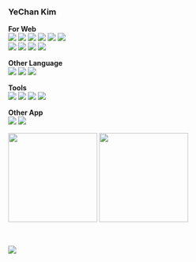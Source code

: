 ### YeChan Kim


**For Web**<br/>
<a href="#" target="_blank"><img src="https://img.shields.io/badge/-HTML5-F05032?style=for-the-badge&logo=html5&logoColor=ffffff"/></a>
<a href="#" target="_blank"><img src="https://img.shields.io/badge/-CSS-92FE9D?style=for-the-badge&logo=css3&logoColor=ffffff"/></a>
<a href="#" target="_blank"><img src="https://img.shields.io/badge/-Thymeleaf-005F0F?style=for-the-badge&logo=Thymeleaf&logoColor=ffffff"/></a>
<a href="#" target="_blank"><img src="https://img.shields.io/badge/-React-61DAFB?style=for-the-badge&logo=React&logoColor=ffffff"/></a>
<a href="#" target="_blank"><img src="https://img.shields.io/badge/-Bulma-00D1B2?style=for-the-badge&logo=Bulma&logoColor=ffffff"/></a>
<a href="#" target="_blank"><img src="https://img.shields.io/badge/-Bootstrap-7952B3?style=for-the-badge&logo=Bootstrap&logoColor=ffffff"/></a></br>
<a href="#" target="_blank"><img src="https://img.shields.io/badge/-Java-007396?style=for-the-badge&logo=java&logoColor=ffffff"/></a>
<a href="#" target="_blank"><img src="https://img.shields.io/badge/-JavaScript-F7DF1E?style=for-the-badge&logo=javascript&logoColor=ffffff"/></a>
<a href="#" target="_blank"><img src="https://img.shields.io/badge/-Spring-6DB33F?style=for-the-badge&logo=spring&logoColor=ffffff"/></a>
<a href="#" target="_blank"><img src="https://img.shields.io/badge/-MySQL-4479A1?style=for-the-badge&logo=MySQL&logoColor=ffffff"/></a><br/>

**Other Language**<br/>
<a href="#" target="_blank"><img src="https://img.shields.io/badge/-Python-3776AB?style=for-the-badge&logo=python&logoColor=ffffff"/></a>
<a href="#" target="_blank"><img src="https://img.shields.io/badge/-C-A8B9CC?style=for-the-badge&logo=c&logoColor=ffffff"/></a>
<a href="#" target="_blank"><img src="https://img.shields.io/badge/-CPP-00599C?style=for-the-badge&logo=cpp&logoColor=ffffff"/></a><br/>

**Tools**<br/>
<a href="#" target="_blank"><img src="https://img.shields.io/badge/-IntelliJIDEA-000000?style=for-the-badge&logo=intelijidea&logoColor=ffffff"/></a>
<a href="#" target="_blank"><img src="https://img.shields.io/badge/-PyCharm-000000?style=for-the-badge&logo=PyCharm&logoColor=ffffff"/></a>
<a href="#" target="_blank"><img src="https://img.shields.io/badge/-VisualStudioCode-007ACC?style=for-the-badge&logo=VisualStudioCode&logoColor=ffffff"/></a>
<a href="#" target="_blank"><img src="https://img.shields.io/badge/-EclipseIDE-2C2255?style=for-the-badge&logo=Eclipse IDE&logoColor=ffffff"/></a><br/>

**Other App**<br/>
<a href="#" target="_blank"><img src="https://img.shields.io/badge/-Notion-000000?style=for-the-badge&logo=Notion&logoColor=ffffff"/></a>
<a href="#" target="_blank"><img src="https://img.shields.io/badge/-VirtualBox-183A61?style=for-the-badge&logo=VirtualBox&logoColor=ffffff"/></a><br/>

<p>
  <img height="180em" src="https://github-readme-stats.vercel.app/api?username=YeChanKim98&show_icons=true&include_all_commits=true&bg_color=30,2c3e50,3498db&title_color=fff&text_color=fff">
  <img height="180em" src="https://github-readme-stats.vercel.app/api/top-langs/?username=YeChanKim98&layout=compact&bg_color=30,2c3e50,3498db&title_color=fff&text_color=fff">
</p><br/>

<a href="https://hits.seeyoufarm.com"><img src="https://hits.seeyoufarm.com/api/count/incr/badge.svg?url=https%3A%2F%2Fgithub.com%2FYeChanKim98&count_bg=%23B0EBB6&title_bg=%2338D5FF&icon=github.svg&icon_color=%23EBE7E7&title=Hits&edge_flat=false"/></a><br/>



<!--
**YeChanKim98/YeChanKim98** is a ✨ _special_ ✨ repository because its `README.md` (this file) appears on your GitHub profile.
<a href="#" target="_blank"><img src="https://img.shields.io/badge/-HTML5-F05032?style=for-the-badge&logo=html5&logoColor=ffffff"/></a>
<a href="#" target="_blank"><img src="https://img.shields.io/badge/-HTML5-F05032?style=for-the-badge&logo=html5&logoColor=ffffff"/></a>
Here are some ideas to get you started:

- 🔭 I’m currently working on ...
- 🌱 I’m currently learning ...
- 👯 I’m looking to collaborate on ...
- 🤔 I’m looking for help with ...
- 💬 Ask me about ...
- 📫 How to reach me: ...
- 😄 Pronouns: ...
- ⚡ Fun fact: ...
-->
